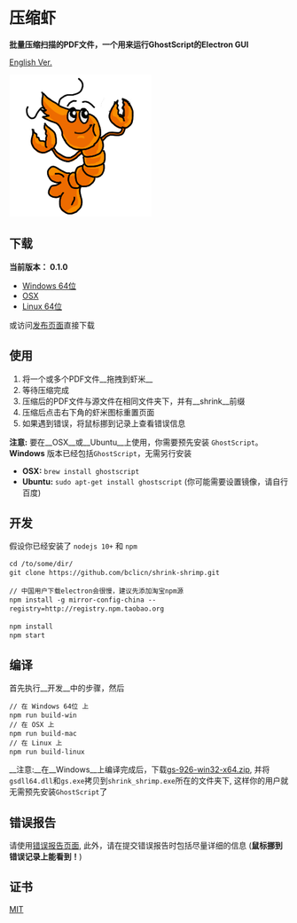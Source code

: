 # 压缩虾 #

**批量压缩扫描的PDF文件，一个用来运行GhostScript的Electron GUI**

[English Ver.](README_CN.md)

![logo](assets/img/shrimp.png)

## 下载 ##

**当前版本： 0.1.0**

* [Windows 64位](https://github.com/bclicn/shrink-shrimp/releases/download/0.1.0/shrink_shrimp-0.1.0-win32-x64.rar)
* [OSX](https://github.com/bclicn/shrink-shrimp/releases/download/0.1.0/shrink_shrimp-0.1.0-darwin.zip)
* [Linux 64位](https://github.com/bclicn/shrink-shrimp/releases/download/0.1.0/shrink_shrimp-0.1.0-linux-x64.tar.gz)

或访问[发布页面](https://github.com/bclicn/shrink-shrimp/releases)直接下载

## 使用 ##

1. 将一个或多个PDF文件__拖拽到虾米__
2. 等待压缩完成
3. 压缩后的PDF文件与源文件在相同文件夹下，并有__shrink__前缀
4. 压缩后点击右下角的虾米图标重置页面
5. 如果遇到错误，将鼠标挪到记录上查看错误信息

__注意:__  要在__OSX__或__Ubuntu__上使用，你需要预先安装 `GhostScript`。__Windows__ 版本已经包括`GhostScript`，无需另行安装

* __OSX:__ `brew install ghostscript`
* __Ubuntu:__ `sudo apt-get install ghostscript` (你可能需要设置镜像，请自行百度)

## 开发 ##

假设你已经安装了 `nodejs 10+` 和 `npm`

    cd /to/some/dir/
    git clone https://github.com/bclicn/shrink-shrimp.git

    // 中国用户下载electron会很慢，建议先添加淘宝npm源
    npm install -g mirror-config-china --registry=http://registry.npm.taobao.org

    npm install
    npm start

## 编译 ##

首先执行__开发__中的步骤，然后

    // 在 Windows 64位 上
    npm run build-win
    // 在 OSX 上
    npm run build-mac
    // 在 Linux 上
    npm run build-linux 

__注意:__在__Windows__上编译完成后，下载[gs-926-win32-x64.zip](https://github.com/bclicn/shrink-shrimp/releases/download/0.1.0/gs-926-win32-x64.zip), 并将 `gsdll64.dll`和`gs.exe`拷贝到`shrink_shrimp.exe`所在的文件夹下, 这样你的用户就无需预先安装`GhostScript`了

## 错误报告 ##

请使用[错误报告页面](https://github.com/bclicn/shrink-shrimp/issues),
此外，请在提交错误报告时包括尽量详细的信息 (__鼠标挪到错误记录上能看到！__)

## 证书 ##
[MIT](LICENSE)



